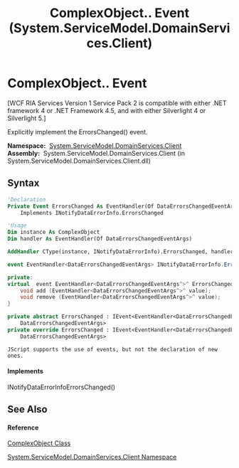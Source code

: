 ﻿---
title: ComplexObject.. Event (System.ServiceModel.DomainServices.Client)
TOCTitle: . Event
ms:assetid: E:System.ServiceModel.DomainServices.Client.ComplexObject.System#ComponentModel#INotifyDataErrorInfo#ErrorsChanged
ms:mtpsurl: https://msdn.microsoft.com/en-us/library/Hh696914(v=VS.91)
ms:contentKeyID: 43157568
ms.date: 01/27/2012
mtps_version: v=VS.91
f1_keywords:
- System.ServiceModel.DomainServices.Client.ComplexObject..
dev_langs:
- CSharp
- JScript
- VB
- FSharp
- c++
api_location:
- System.ServiceModel.DomainServices.Client.dll
api_name:
- System.ServiceModel.DomainServices.Client.ComplexObject.ErrorsChanged
- System.ServiceModel.DomainServices.Client.ComplexObject.add_ErrorsChanged
- System.ServiceModel.DomainServices.Client.ComplexObject.remove_ErrorsChanged
api_type:
- Managed
topic_type:
- apiref
- kbSyntax
product_family_name: VS
ROBOTS: INDEX,FOLLOW
---

# ComplexObject.. Event

\[WCF RIA Services Version 1 Service Pack 2 is compatible with either .NET framework 4 or .NET Framework 4.5, and with either Silverlight 4 or Silverlight 5.\]

Explicitly implement the ErrorsChanged() event.

**Namespace:**  [System.ServiceModel.DomainServices.Client](ff422479\(v=vs.91\).md)  
**Assembly:**  System.ServiceModel.DomainServices.Client (in System.ServiceModel.DomainServices.Client.dll)

## Syntax

``` vb
'Declaration
Private Event ErrorsChanged As EventHandler(Of DataErrorsChangedEventArgs)
    Implements INotifyDataErrorInfo.ErrorsChanged
```

``` vb
'Usage
Dim instance As ComplexObject
Dim handler As EventHandler(Of DataErrorsChangedEventArgs)

AddHandler CType(instance, INotifyDataErrorInfo).ErrorsChanged, handler
```

``` csharp
event EventHandler<DataErrorsChangedEventArgs> INotifyDataErrorInfo.ErrorsChanged
```

``` c++
private:
virtual  event EventHandler<DataErrorsChangedEventArgs^>^ ErrorsChanged {
    void add (EventHandler<DataErrorsChangedEventArgs^>^ value);
    void remove (EventHandler<DataErrorsChangedEventArgs^>^ value);
}
```

``` fsharp
private abstract ErrorsChanged : IEvent<EventHandler<DataErrorsChangedEventArgs>,
    DataErrorsChangedEventArgs>
private override ErrorsChanged : IEvent<EventHandler<DataErrorsChangedEventArgs>,
    DataErrorsChangedEventArgs>
```

``` jscript
JScript supports the use of events, but not the declaration of new ones.
```

#### Implements

INotifyDataErrorInfoErrorsChanged()  

## See Also

#### Reference

[ComplexObject Class](gg277298\(v=vs.91\).md)

[System.ServiceModel.DomainServices.Client Namespace](ff422479\(v=vs.91\).md)

